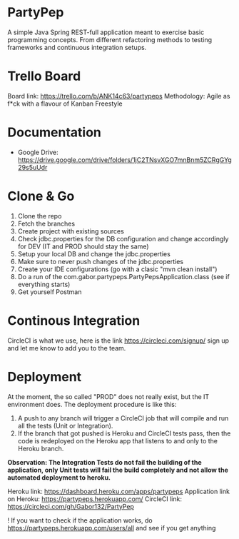 # PartyPep

A simple Java Spring REST-full application meant to exercise basic programming concepts. From different refactoring methods to testing
frameworks and continuous integration setups.

# Trello Board
Board link: https://trello.com/b/ANK14c63/partypeps
Methodology: Agile as f*ck with a flavour of Kanban Freestyle

# Documentation
 - Google Drive: https://drive.google.com/drive/folders/1jC2TNsvXGO7mnBnm5ZCRgGYg29s5uUdr

# Clone & Go

1. Clone the repo
2. Fetch the branches
3. Create project with existing sources
4. Check jdbc.properties for the DB configuration and change accordingly for DEV (IT and PROD should stay the same)
5. Setup your local DB and change the jdbc.properties
6. Make sure to never push changes of the jdbc.properties
7. Create your IDE configurations (go with a clasic "mvn clean install")
8. Do a run of the com.gabor.partypeps.PartyPepsApplication.class (see if everything starts)
9. Get yourself Postman

# Continous Integration
CircleCI is what we use, here is the link https://circleci.com/signup/ sign up and let me know to add you to the team.

# Deployment
At the moment, the so called "PROD" does not really exist, but the IT environment does.
The deployment procedure is like this:
1. A push to any branch will trigger a CircleCI job that will compile and run all the tests (Unit or Integration).
2. If the branch that got pushed is Heroku and CircleCI tests pass, then the code is redeployed on the Heroku app that listens to and only to the Heroku branch.

  <b>Observation: The Integration Tests do not fail the building of the application, only Unit tests will fail the build completely and not allow the automated deployment to heroku.</b>

Heroku link: https://dashboard.heroku.com/apps/partypeps
Application link on Heroku: https://partypeps.herokuapp.com/
CircleCI link: https://circleci.com/gh/Gabor132/PartyPep

! If you want to check if the application works, do https://partypeps.herokuapp.com/users/all and see if you get anything
